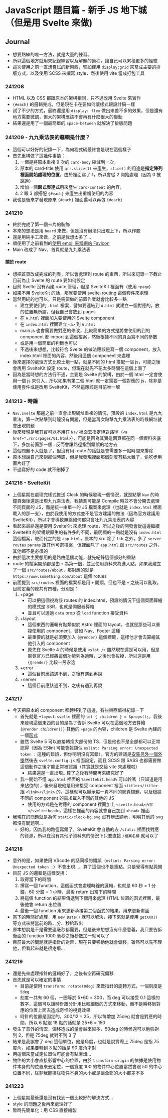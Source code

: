 # JavaScript 題目篇 - 新手 JS 地下城（但是用 Svelte 來做)

## Journal

- 想要熟練的唯一方法，就是大量的練習。
- 所以這個地方就用來紀錄練習以及解題的過程，讓自己可以累積更多的經驗
- 這次使用之前一直想嘗試的新東西，譬如使用 `display:grid` 來當成主要的排版方式，以及使用 SCSS 來撰寫 style，然後使用 vite 當成打包工具

### 241208

- HTML 以及 CSS 都跟原本的架構相同，只不過改用 Svelte 來實作
- `{#each}` 的邏輯完成，但是現在卡在要如何讓樣式跟設計稿一樣
- 試了不少的方式，最終還是用 `display: flex` 做出來差不多的效果，但是還有地方需要微調，但大的架構應該不會再有什麼很大的變動
- 結果還是用了一個最簡單的 `space-between` 就解決了排版問題

### 241209 - 九九乘法表的邏輯是什麼？

- 這個可以好好的紀錄一下，為何程式碼最終會是現在這個樣子
- 首先重構做了這幾件事情：
  1. 一個是將原本重複 9 次的 `card-body` 縮減到一次，
  2. 原本的 card-title 使用 `arr.slice(1)` 來產生，`slice()` 的用途是**指定陣列裡面開始處理的位置**，由於裡面寫了 1，所以會從 2 開始處理（因為 0 被跳過）
  3. 增加一個**函式表達式**用來產生 `card-content` 的內容，
  4. 2 跟 3 都搭配 `{#each}` 來產生出重複使用的內容
- 我也是後來才發現原來 `{#each}` 裡面還可以再包 `{#each}`

### 241210

- 終於完成了第一個卡片的裝飾
- 本來的想法是用 `board` 來做，但是沒有辦法只出現上下，所以作罷
- 還是用純手工來做，之前是我想太多了...
- 順便用了之前看到的[使用 emoji 來當網站 Favicon](https://css-tricks.com/emoji-as-a-favicon/)
- Main 改成了 Nav，首頁就是九九乘法表

#### 關於 route

- 想把首頁改成完成的列表，所以會處理到 route 的東西，所以來記錄一下截止目前為止 Svelte 的 route 要如何設定
- 目前 Svelte 沒有內建 route 管理，但是 SvelteKit 裡面有（使用 `+page`)
- 如果不用 SvelteKit 的話，那就要使用 [svelte-routing](https://github.com/jpcutshall/svelte5-router) 這個套件來處理
- 當然用純的也可以，只是需要做的前置作業就會比較多一點
  - 建立要使用的 `.html` 檔案，譬如要連結到 `A.html` 就建立一個對應的，放的位置無所謂，但我自己會放到 pages
  - 在 `A.html` 裡面加入要使用的 Svelte component
  - 在 `index.html` 裡面建立 `<a>` 到 `A.html`
  - main.js 也會需要做對應的修改，比較簡單的方式是將會使用的到的 component 都 import 到這個檔案，然後根據不同的頁面寫不同的參數
  - 或是用一個簡單的判斷也可以
  - 不過後來想想，比較符合 Svelte 的做法應該是寫一個 component，放入 index.html 裡面的內容，然後用這個 component 來處理
- 後來選擇的處理方式比較土炮一點，就是不同的 html 搭配一個 js，可能之後會再用 SvelteKit 設定 route，但現在就先不花太多時間在這個上面了
- 因為是當時想的方法行不通，主要是 Svelte 的架構，由於一個 html 一定會使用一個 js 來引入，所以如果有第二個 html 就一定需要一個對應的 js，除非是使用套件或是改用 SvelteKit，不然這應該是目前唯一解

### 241213 - 時鐘

- `Nav.svelte` 那邊之前一直會出現網址重複的情況，預設的 `index.html` 是九九乘法，第一次點擊到時鐘沒有問題，但是當再次點擊九九乘法表的時候網址就會出現問題
- 後來發現是我其實可以不用在 `Nav` 裡面去指定絕對路徑（`<a href="./src/pages/01.html>`），可能是因為其實這兩頁都在同一個資料夾底下，多加前面那一個 . 反而會讓路徑指到錯誤的地方去
- 這個問題不大就是了，但沒有用 route 的話就是會需要多一點時間來排除
- 原本想說自己來刻那個時鐘，但是我發現裡面那個刻度有點太難了，偷吃步用圖片好了
- 不過寫好的 code 就不刪掉了

### 241216 - SvelteKit

- 上個星期在處理完樣式推送 Clock 的時候發現一個情況，就是點擊 `Nav` 的時鐘頁面後還是出現九九乘法表，我猜測可能是 Compile 時並不會分開去處理不同頁面的 JS，而是統一由單一的 JS 檔案來處理（也就是 `index.html` 裡面載入的那一支），由於我使用的方式並不是官方建議的做法（因為官方建議用 SvelteKit），所以才會導致無論如何都只會吐九九乘法表的內容
- 看起來最終還是要用 SvelteKit 來處理 route，所以之後的開發會從這邊繼續
- SvelteKit 的架構跟原生的有許多的不同，最明顯的一點就是沒有 `index.html` 這個檔案，取而代之的是 `app.html`，原本的 src 除了 `lib` 之外，多了 `server` `routes` `params` 跟其他可選檔案，但裡面除了 `app.html` 跟 `src/routes` 之外，其他都不是必須的
- 由於這次主要想用的是路由這個功能，就先紀錄這個部分的重點
- route 的檔案開頭都是由 `+` 為第一個，並且使用資料夾為進入點，如果我建立了一個 `src/routes/about`，那對應的就是 `https://www.something.com/about` 這個 rotues
- 前面提到 `src/routes` 裡面的檔案都是用 `+` 開頭，但也不是 `+` 之後可以亂取，目前定義的總共有四種，分別是：
  1. +page
     - 可以把這個視為該 routes 的 index.html，預設的情況下這個頁面算繪的模式是 SSR，也就是伺服器算繪
     - 並且可以透過 `data` prop 從 `load` function 接受資料
  2. +layout
     - 這個東西的邏輯有點類似於 Astro 裡面的 layout，也就是那些可以重複使用的 component，譬如 Nav、Footer 這種
     - 最重要的就是必須要加入 `{@render}` 這個標籤，這樣他才會去算繪其他引入的 component
     - 原先在 Svelte 4 的時候是使用 `<slot />` 雖然現在還是可以用，但是畢竟官方已經將這個功能列為過時，之後也會拔掉，所以還是用 `{@render}` 比較一勞永逸
  3. +error
     - 這個目前應該遇不到，之後有遇到再說
  4. +server
     - 這個目前應該遇不到，之後有遇到再說

### 241217

- 今天把原本的 component 都轉移到了這邊，有些東西值得紀錄一下
  - 首先就是 `+layout.svelte` 裡面的 `let { children } = $props();`，我後來發現這個東西的目的是為了告訴 Svelte 可以在這個地方去算繪 `{@render children()}` 其他的 `+page` 的內容，children 是 Svelte 內建的一個[函式](https://svelte.dev/docs/svelte/@render#Optional-snippets)
  - 雖然 Svelte 5 可以直接轉換大部份的 TS，但是他也不是全部都可以正常認得（因為 ESlint 可能會報類似 `eslint: Parsing error: Unexpected token :` 這種的錯誤，但你明明沒有寫錯），官方的建議是[安裝另外一個外掛](https://svelte.dev/docs/kit/integrations)然後去 `svelte.config.js` 裡面設定，而且 SCSS 跟 SASS 也都需要做這個動作之後才能正常被認識（其實就是交給 vite 來處理啦）
    - 結果還是一直出現...算了之後有時間再來研究好了
  - 我一開始不懂 `app.html` 裡面的 `%sveltekit.head%` 可以幹嗎（只知道是用來佔位的），後來發現他是用來接受 component 裡面 `<title></title>` 跟 `<link></link>` 的，這樣就可以顯示每一頁不同的網頁標題，以及根據不同的 component 的需求載入不同的其他的 JS
    - 使用的方式是在對應的 component 裡面加上 `<svelte:head>內容</svelte:head>`，這樣在裡面的內容就會自己加到 `<head>` 裡面 
- 我現在的問題就是為何 `static/clock-bg.svg` 沒有辦法顯示，明明其他的 svg 都沒有問題啊...
  - 好的，因為我的路徑寫錯了，SvelteKit 會自動的去 `/static` 裡面找對應的資源，所以在沒有其他子資料夾的情況下只要直接 `/檔案名稱` 就可以了

### 241218

- 意外的是，如果使用 VScode 的話同樣的錯誤（`eslint: Parsing error: Unexpected token :`）不會出現...，算了這個也不是重點，只是覺得有點莞爾
- 目前 JS 的邏輯是這樣安排：
  1. 取得當下的時間
  2. 撰寫一個 function，這個函式會處理時鐘的邏輯，也就是 60 秒 = 1 分鐘，60 分鐘 = 1 小時，最後 return 出當下的時間
  3. 將這個 function 的結果傳遞到下個用來處理 HTML 位置的函式裡面，最後他會 return 出位置
  4. 最後一個 function 用來更新承接第二個函式的結果，用來更新畫面
- 當下的時間好處理，用 `new Date()` 就可以解決，接下來就是使用 `getXXX()` 等方式來將當前的時、分、秒給取出
- 原本想說是不是需要連毫秒都需要，但是後來想想沒有什麼意義，我只要告訴後面的 function 1000 毫秒之後秒數加一就可以了
- 目前最大的問題就是指針的對齊，現在只要移動他就會偏移，雖然可以先不理他，但看起來就是很疙瘩...

### 241219

- 還是先來處理指針的邏輯好了，之後有空再研究偏移
- 首先就是可以確定的事情
  - 目前是使用 `transform: rotate(0deg)` 來做指針的旋轉方式，一個刻度是 `5deg`
  - 刻度一共有 60 個，一圈等於 5*60 = 300，而 deg 可以接受 0.1 這樣的數字，這個可以讓時針跟分針用比較細緻的方式來移動，而不是瞬移到對應的位置上面去造成奇怪的視覺效果
  - 時針的位置是固定的，300/12 = 25，所以每增加 25deg 就會是對應的時間，所以 6 點跟 18 點的話就是 25*6 = 150
- 發生了意外的情況，偏移造成的量會越來越多，50deg 的時候還可以勉強對到 2，但是 75deg 就對不到 3 了
- 結果是我誤會了 deg 這個單位，他是角度，也就是說實際上 75deg 是指 75 度角，如果要轉到 3 點的話是 90 度角才對
- 用這個來當成定位單位可能會有點麻煩...
- 物件的大小會直接影響中心的位置，由於 `transform-origin` 的依據是使用物件本身的的位置來去定位，一個寬度 100 的物件中心位置當然會跟 50 的中心位置不同，除非我能排除物件本身的大小或是讓全部的大小都差不多

### 241223

- 上個星期最後還是沒有找到一個比較好的解決方式...
- style 的問題之後再來處理好了
- 暫時先簡單化：用 CSS 直接繪製